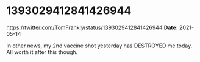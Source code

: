 # 1393029412841426944
https://twitter.com/TomFrankly/status/1393029412841426944
**Date:** 2021-05-14

In other news, my 2nd vaccine shot yesterday has DESTROYED me today. All worth it after this though.
